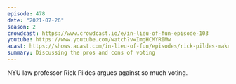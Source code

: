 ```yaml
---
episode: 478
date: "2021-07-26"
season: 2
crowdcast: https://www.crowdcast.io/e/in-lieu-of-fun-episode-103
youtube: https://www.youtube.com/watch?v=ImgHCMYRIMw
acast: https://shows.acast.com/in-lieu-of-fun/episodes/rick-pildes-makes-the-case-for-fewer-elections
summary: Discussing the pros and cons of voting
---
```

NYU law professor Rick Pildes argues against so much voting.
